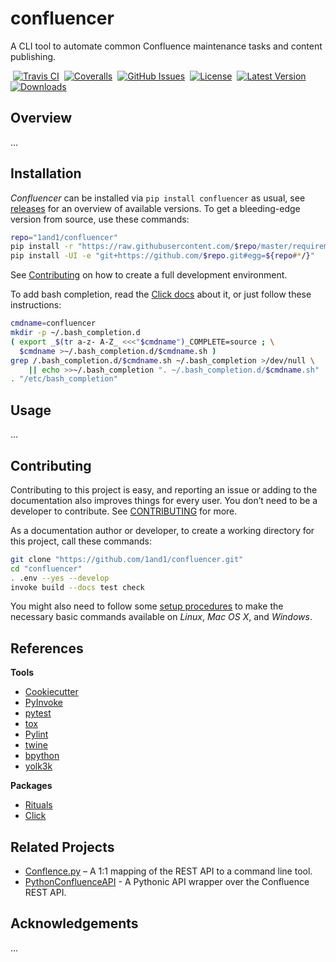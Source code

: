 # confluencer

A CLI tool to automate common Confluence maintenance tasks and content publishing.

 [![Travis CI](https://api.travis-ci.org/1and1/confluencer.svg)](https://travis-ci.org/1and1/confluencer)
 [![Coveralls](https://img.shields.io/coveralls/1and1/confluencer.svg)](https://coveralls.io/r/1and1/confluencer)
 [![GitHub Issues](https://img.shields.io/github/issues/1and1/confluencer.svg)](https://github.com/1and1/confluencer/issues)
 [![License](https://img.shields.io/pypi/l/confluencer.svg)](https://github.com/1and1/confluencer/blob/master/LICENSE)
 [![Latest Version](https://img.shields.io/pypi/v/confluencer.svg)](https://pypi.python.org/pypi/confluencer/)
 [![Downloads](https://img.shields.io/pypi/dw/confluencer.svg)](https://pypi.python.org/pypi/confluencer/)


## Overview

…


## Installation

*Confluencer* can be installed via ``pip install confluencer`` as usual,
see [releases](https://github.com/1and1/confluencer/releases) for an overview of available versions.
To get a bleeding-edge version from source, use these commands:

```sh
repo="1and1/confluencer"
pip install -r "https://raw.githubusercontent.com/$repo/master/requirements.txt"
pip install -UI -e "git+https://github.com/$repo.git#egg=${repo#*/}"
```

See [Contributing](#contributing) on how to create a full development environment.

To add bash completion, read the [Click docs](http://click.pocoo.org/4/bashcomplete/#activation) about it,
or just follow these instructions:

```sh
cmdname=confluencer
mkdir -p ~/.bash_completion.d
( export _$(tr a-z- A-Z_ <<<"$cmdname")_COMPLETE=source ; \
  $cmdname >~/.bash_completion.d/$cmdname.sh )
grep /.bash_completion.d/$cmdname.sh ~/.bash_completion >/dev/null \
    || echo >>~/.bash_completion ". ~/.bash_completion.d/$cmdname.sh"
. "/etc/bash_completion"
```


## Usage

…


## Contributing

Contributing to this project is easy, and reporting an issue or
adding to the documentation also improves things for every user.
You don’t need to be a developer to contribute.
See [CONTRIBUTING](https://github.com/1and1/confluencer/blob/master/CONTRIBUTING.md) for more.

As a documentation author or developer,
to create a working directory for this project,
call these commands:

```sh
git clone "https://github.com/1and1/confluencer.git"
cd "confluencer"
. .env --yes --develop
invoke build --docs test check
```

You might also need to follow some
[setup procedures](https://py-generic-project.readthedocs.org/en/latest/installing.html#quick-setup)
to make the necessary basic commands available on *Linux*, *Mac OS X*, and *Windows*.


## References

**Tools**

* [Cookiecutter](http://cookiecutter.readthedocs.org/en/latest/)
* [PyInvoke](http://www.pyinvoke.org/)
* [pytest](http://pytest.org/latest/contents.html)
* [tox](https://tox.readthedocs.org/en/latest/)
* [Pylint](http://docs.pylint.org/)
* [twine](https://github.com/pypa/twine#twine)
* [bpython](http://docs.bpython-interpreter.org/)
* [yolk3k](https://github.com/myint/yolk#yolk)

**Packages**

* [Rituals](https://jhermann.github.io/rituals)
* [Click](http://click.pocoo.org/)


## Related Projects

* [Conflence.py](https://github.com/RaymiiOrg/confluence-python-cli) – A 1:1 mapping of the REST API to a command line tool.
* [PythonConfluenceAPI](https://github.com/pushrodtechnology/PythonConfluenceAPI) - A Pythonic API wrapper over the Confluence REST API.


## Acknowledgements

…
